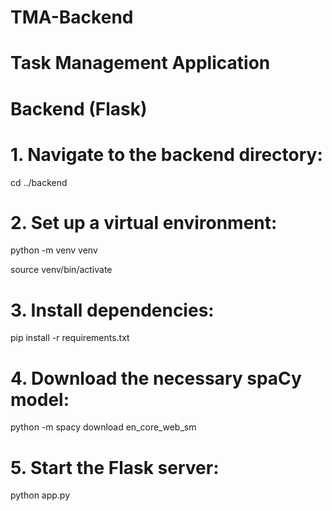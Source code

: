 # TMA-Backend
# Task Management Application 
# Backend (Flask) 
# 1. Navigate to the backend directory:
cd ../backend
# 2. Set up a virtual environment:
python -m venv venv

source venv/bin/activate
# 3. Install dependencies:
pip install -r requirements.txt
# 4. Download the necessary spaCy model:
python -m spacy download en_core_web_sm
# 5. Start the Flask server:
python app.py
